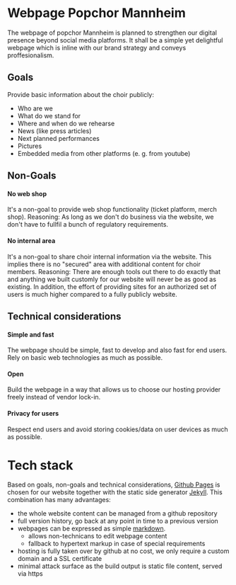 # Webpage Popchor Mannheim

The webpage of popchor Mannheim is planned to strengthen our digital presence beyond social media platforms. It shall be a simple yet delightful webpage which is inline with our brand strategy and conveys proffesionalism.

## Goals
Provide basic information about the choir publicly:
- Who are we
- What do we stand for
- Where and when do we rehearse
- News (like press articles)
- Next planned performances
- Pictures
- Embedded media from other platforms (e. g. from youtube)

## Non-Goals

#### No web shop
It's a non-goal to provide web shop functionality (ticket platform, merch shop). Reasoning: As long as we don't do business via the website, we don't have to fullfil a bunch of regulatory requirements.

#### No internal area
It's a non-goal to share choir internal information via the website. This implies there is no "secured" area with additional content for choir members. Reasoning: There are enough tools out there to do exactly that and anything we built customly for our website will never be as good as existing. In addition, the effort of providing sites for an authorized set of users is much higher compared to a fully publicly website.

## Technical considerations

#### Simple and fast
The webpage should be simple, fast to develop and also fast for end users. Rely on basic web technologies as much as possible.

#### Open
Build the webpage in a way that allows us to choose our hosting provider freely instead of vendor lock-in.

#### Privacy for users
Respect end users and avoid storing cookies/data on user devices as much as possible.

# Tech stack
Based on goals, non-goals and technical considerations, [Github Pages](https://docs.github.com/en/pages) is chosen for our website together with the static side generator [Jekyll](https://jekyllrb.com/docs/). This combination has many advantages:
- the whole website content can be managed from a github repository
- full version history, go back at any point in time to a previous version
- webpages can be expressed as simple [markdown](https://www.markdownguide.org/getting-started/).
  - allows non-technicans to edit webpage content
  - fallback to hypertext markup in case of special requirements
- hosting is fully taken over by github at no cost, we only require a custom domain and a SSL certificate
- minimal attack surface as the build output is static file content, served via https
